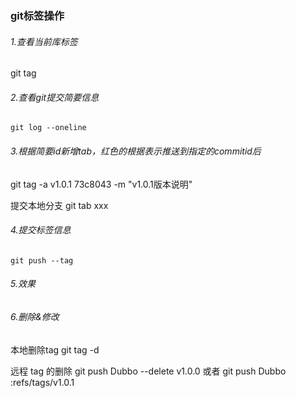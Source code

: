 ### git标签操作

###### 1.查看当前库标签

git tag

###### 2.查看git提交简要信息

`git log --oneline`

###### 3.根据简要id新增tab，红色的根据表示推送到指定的commitid后

 git tag -a v1.0.1 73c8043 -m "v1.0.1版本说明"

提交本地分支
git tab xxx

###### 4.提交标签信息

`git push --tag`

###### 5.效果

###### 6.删除&修改

本地删除tag
git tag -d

远程 tag 的删除
git push Dubbo --delete v1.0.0
或者
git push Dubbo :refs/tags/v1.0.1